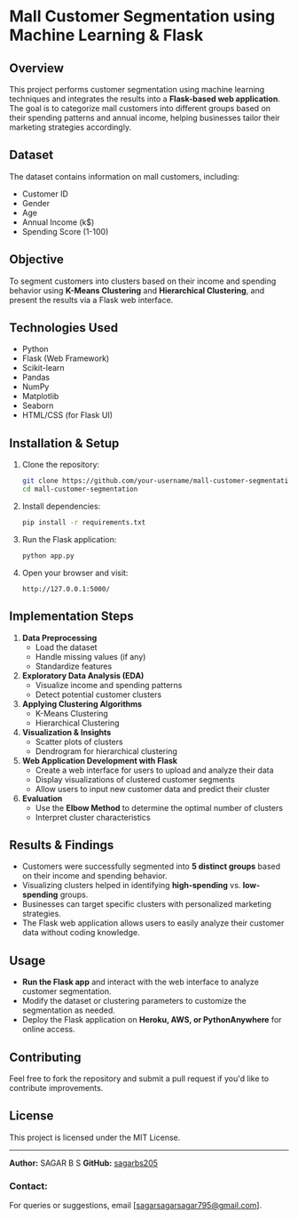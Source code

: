 # Mall Customer Segmentation using Machine Learning & Flask

## Overview
This project performs customer segmentation using machine learning techniques and integrates the results into a **Flask-based web application**. The goal is to categorize mall customers into different groups based on their spending patterns and annual income, helping businesses tailor their marketing strategies accordingly.

## Dataset
The dataset contains information on mall customers, including:
- Customer ID
- Gender
- Age
- Annual Income (k$)
- Spending Score (1-100)

## Objective
To segment customers into clusters based on their income and spending behavior using **K-Means Clustering** and **Hierarchical Clustering**, and present the results via a Flask web interface.

## Technologies Used
- Python
- Flask (Web Framework)
- Scikit-learn
- Pandas
- NumPy
- Matplotlib
- Seaborn
- HTML/CSS (for Flask UI)

## Installation & Setup
1. Clone the repository:
   ```bash
   git clone https://github.com/your-username/mall-customer-segmentation.git
   cd mall-customer-segmentation
   ```
2. Install dependencies:
   ```bash
   pip install -r requirements.txt
   ```
3. Run the Flask application:
   ```bash
   python app.py
   ```
4. Open your browser and visit:
   ```
   http://127.0.0.1:5000/
   ```

## Implementation Steps
1. **Data Preprocessing**
   - Load the dataset
   - Handle missing values (if any)
   - Standardize features
2. **Exploratory Data Analysis (EDA)**
   - Visualize income and spending patterns
   - Detect potential customer clusters
3. **Applying Clustering Algorithms**
   - K-Means Clustering
   - Hierarchical Clustering
4. **Visualization & Insights**
   - Scatter plots of clusters
   - Dendrogram for hierarchical clustering
5. **Web Application Development with Flask**
   - Create a web interface for users to upload and analyze their data
   - Display visualizations of clustered customer segments
   - Allow users to input new customer data and predict their cluster
6. **Evaluation**
   - Use the **Elbow Method** to determine the optimal number of clusters
   - Interpret cluster characteristics

## Results & Findings
- Customers were successfully segmented into **5 distinct groups** based on their income and spending behavior.
- Visualizing clusters helped in identifying **high-spending** vs. **low-spending** groups.
- Businesses can target specific clusters with personalized marketing strategies.
- The Flask web application allows users to easily analyze their customer data without coding knowledge.

## Usage
- **Run the Flask app** and interact with the web interface to analyze customer segmentation.
- Modify the dataset or clustering parameters to customize the segmentation as needed.
- Deploy the Flask application on **Heroku, AWS, or PythonAnywhere** for online access.

## Contributing
Feel free to fork the repository and submit a pull request if you'd like to contribute improvements.

## License
This project is licensed under the MIT License.

---
**Author:** SAGAR B S 
**GitHub:** [sagarbs205](https://github.com/sagarbs205)

### Contact:
For queries or suggestions, email [sagarsagarsagar795@gmail.com].
